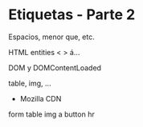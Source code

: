 # Etiquetas - Parte 2

Espacios, menor que, etc.

HTML entities < > &aacute;...

DOM y DOMContentLoaded

table, img, ...
* Mozilla CDN


form
table
img
a
button
hr